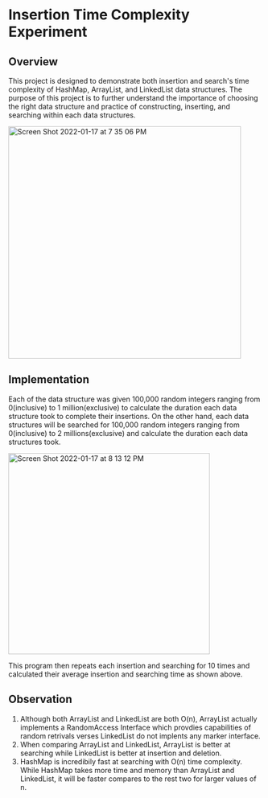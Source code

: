 # Insertion Time Complexity Experiment

## Overview
This project is designed to demonstrate both insertion and search's time complexity of HashMap, ArrayList, and LinkedList data structures. The purpose of this project is to further understand the importance of choosing the right data structure and practice of constructing, inserting, and searching within each data structures. 

<img width="462" alt="Screen Shot 2022-01-17 at 7 35 06 PM" src="https://user-images.githubusercontent.com/84875731/149869607-9e179f77-7d74-4b4c-aa76-e0e4782a2b89.png">

## Implementation
Each of the data structure was given 100,000 random integers ranging from 0(inclusive) to 1 million(exclusive) to calculate the duration each data structure took to complete their insertions. On the other hand, each data structures will be searched for 100,000 random integers ranging from 0(inclusive) to 2 millions(exclusive) and calculate the duration each data structures took.

<img width="400" alt="Screen Shot 2022-01-17 at 8 13 12 PM" src="https://user-images.githubusercontent.com/84875731/149869890-8a1e36ee-1e1c-4ae4-b24b-f29da106ca7f.png">

This program then repeats each insertion and searching for 10 times and calculated their average insertion and searching time as shown above.

## Observation
1. Although both ArrayList and LinkedList are both O(n), ArrayList actually implements a RandomAccess Interface which provdies capabilities of random retrivals verses LinkedList do not implents any marker interface.
2. When comparing ArrayList and LinkedList, ArrayList is better at searching while LinkedList is better at insertion and deletion.
3. HashMap is incredibily fast at searching with O(n) time complexity. While HashMap takes more time and memory than ArrayList and LinkedList, it will be faster compares to the rest two for larger values of n. 

